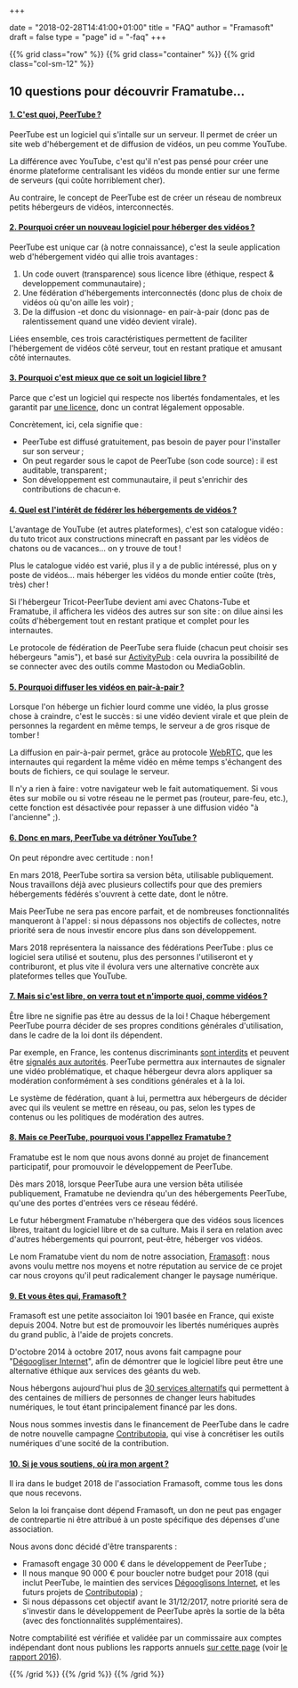 +++

date = "2018-02-28T14:41:00+01:00"
title = "FAQ"
author = "Framasoft"
draft = false
type = "page"
id = "-faq"
+++

{{% grid class="row" %}}
{{% grid class="container" %}}
{{% grid class="col-sm-12" %}}
<h2 class="text-center">10 questions pour découvrir Framatube…</h2>

<!--début accordéon-->
<div id="accordion" class="panel-group">
<!-- question 01-->
<div class="panel panel-default">
  <div class="panel-heading">
    <h4 class="panel-title">
      <a data-toggle="collapse" data-parent="#accordion" href="#collapse01">1. C'est quoi, PeerTube ?</a>
    </h4>
  </div>
  <div id="collapse01" class="panel-collapse collapse in">
    <div class="panel-body">
      <p>PeerTube est un logiciel qui s'intalle sur un serveur. Il permet de créer un site web d'hébergement et de diffusion de vidéos, un peu comme YouTube.</p>
      <p>La différence avec YouTube, c'est qu'il n'est pas pensé pour créer une énorme plateforme centralisant les vidéos du monde entier sur une ferme de serveurs (qui coûte horriblement cher).</p>
      <p>Au contraire, le concept de PeerTube est de créer un réseau de nombreux petits hébergeurs de vidéos, interconnectés.</p>
    </div>
  </div>
</div>
<!-- question 02-->
<div class="panel panel-default">
  <div class="panel-heading">
    <h4 class="panel-title">
      <a data-toggle="collapse" data-parent="#accordion" href="#collapse02">2. Pourquoi créer un nouveau logiciel pour héberger des vidéos ?</a>
    </h4>
  </div>
  <div id="collapse02" class="panel-collapse collapse">
    <div class="panel-body">
      <p>PeerTube est unique car (à notre connaissance), c'est la seule application web d'hébergement vidéo qui allie trois avantages :</p>
      <ol>
        <li>Un code ouvert (transparence) sous licence libre (éthique, respect & developpement communautaire) ;</li>
        <li>Une fédération d'hébergements interconnectés (donc plus de choix de vidéos où qu'on aille les voir) ;</li>
        <li>De la diffusion -et donc du visionnage- en pair-à-pair (donc pas de ralentissement quand une vidéo devient virale).</li>
      </ol>
      <p>Liées ensemble, ces trois caractéristiques permettent de faciliter l'hébergement de vidéos côté serveur, tout en restant pratique et amusant côté internautes.</p>
    </div>
  </div>
</div>
<!-- question 03-->
<div class="panel panel-default">
  <div class="panel-heading">
    <h4 class="panel-title">
      <a data-toggle="collapse" data-parent="#accordion" href="#collapse03">3. Pourquoi c'est mieux que ce soit un logiciel libre ?</a>
    </h4>
  </div>
  <div id="collapse03" class="panel-collapse collapse">
    <div class="panel-body">
      <p>Parce que c'est un logiciel qui respecte nos libertés fondamentales, et les garantit par <a href="https://github.com/Chocobozzz/PeerTube/blob/develop/LICENSE">une licence</a>, donc un contrat légalement opposable.</p>
      <p>Concrètement, ici, cela signifie que :</p>
      <ul>
        <li>PeerTube est diffusé gratuitement, pas besoin de payer pour l'installer sur son serveur ;</li>
        <li>On peut regarder sous le capot de PeerTube (son code source) : il est auditable, transparent ;</li>
        <li>Son développement est communautaire, il peut s'enrichir des contributions de chacun·e.</li>
      </ul>
    </div>
  </div>
</div>
<!-- question 04-->
<div class="panel panel-default">
  <div class="panel-heading">
    <h4 class="panel-title">
      <a data-toggle="collapse" data-parent="#accordion" href="#collapse04">4. Quel est l'intérêt de fédérer les hébergements de vidéos ?</a>
    </h4>
  </div>
  <div id="collapse04" class="panel-collapse collapse">
    <div class="panel-body">
      <p>L'avantage de YouTube (et autres plateformes), c'est son catalogue vidéo : du tuto tricot aux constructions minecraft en passant par les vidéos de chatons ou de vacances… on y trouve de tout !</p>
      <p>Plus le catalogue vidéo est varié, plus il y a de public intéressé, plus on y poste de vidéos… mais héberger les vidéos du monde entier coûte (très, très) cher !</p>
      <p>Si l'hébergeur Tricot-PeerTube devient ami avec Chatons-Tube et Framatube, il affichera les vidéos des autres sur son site : on dilue ainsi les coûts d'hébergement tout en restant pratique et complet pour les internautes.</p>
      <p>Le protocole de fédération de PeerTube sera fluide (chacun peut choisir ses hébergeurs "amis"), et basé sur <a href="https://activitypub.rocks/">ActivityPub</a> : cela ouvrira la possibilité de se connecter avec des outils comme Mastodon ou MediaGoblin.</p>
    </div>
  </div>
</div>
<!-- question 05-->
<div class="panel panel-default">
  <div class="panel-heading">
    <h4 class="panel-title">
      <a data-toggle="collapse" data-parent="#accordion" href="#collapse05">5. Pourquoi diffuser les vidéos en pair-à-pair ?</a>
    </h4>
  </div>
  <div id="collapse05" class="panel-collapse collapse">
    <div class="panel-body">
      <p>Lorsque l'on héberge un fichier lourd comme une vidéo, la plus grosse chose à craindre, c'est le succès : si une vidéo devient virale et que plein de personnes la regardent en même temps, le serveur a de gros risque de tomber !</p>
      <p>La diffusion en pair-à-pair permet, grâce au protocole <a href="https://fr.wikipedia.org/wiki/WebRTC">WebRTC</a>, que les internautes qui regardent la même vidéo en même temps s'échangent des bouts de fichiers, ce qui soulage le serveur.</p>
      <p>Il n'y a rien à faire : votre navigateur web le fait automatiquement. Si vous êtes sur mobile ou si votre réseau ne le permet pas (routeur, pare-feu, etc.), cette fonction est désactivée pour repasser à une diffusion vidéo "à l'ancienne" ;).</p>
    </div>
  </div>
</div>
<!-- question 06-->
<div class="panel panel-default">
  <div class="panel-heading">
    <h4 class="panel-title">
      <a data-toggle="collapse" data-parent="#accordion" href="#collapse06">6. Donc en mars, PeerTube va détrôner YouTube ?</a>
    </h4>
  </div>
  <div id="collapse06" class="panel-collapse collapse">
    <div class="panel-body">
      <p>On peut répondre avec certitude : non !</p>
      <p>En mars 2018, PeerTube sortira sa version bêta, utilisable publiquement. Nous travaillons déjà avec plusieurs collectifs pour que des premiers hébergements fédérés s'ouvrent à cette date, dont le nôtre.</p>
      <p>Mais PeerTube ne sera pas encore parfait, et de nombreuses fonctionnalités manqueront à l'appel : si nous dépassons nos objectifs de collectes, notre priorité sera de nous investir encore plus dans son développement.</p>
      <p>Mars 2018 représentera la naissance des fédérations PeerTube : plus ce logiciel sera utilisé et soutenu, plus des personnes l'utiliseront et y contriburont, et plus vite il évolura vers une alternative concrète aux plateformes telles que YouTube.</p>
    </div>
  </div>
</div>
<!-- question 07-->
<div class="panel panel-default">
  <div class="panel-heading">
    <h4 class="panel-title">
      <a data-toggle="collapse" data-parent="#accordion" href="#collapse07">7. Mais si c'est libre, on verra tout et n'importe quoi, comme vidéos ?</a>
    </h4>
  </div>
  <div id="collapse07" class="panel-collapse collapse">
    <div class="panel-body">
      <p>Être libre ne signifie pas être au dessus de la loi ! Chaque hébergement PeerTube pourra décider de ses propres conditions générales d'utilisation, dans le cadre de la loi dont ils dépendent.</p>
      <p>Par exemple, en France, les contenus discriminants <a href="https://fr.wikipedia.org/wiki/Lois_contre_le_racisme_et_les_discours_de_haine">sont interdits</a> et peuvent être <a href="http://stop-discrimination.gouv.fr/agir/ne-pas-laisser-faire-les-recours">signalés aux autorités</a>. PeerTube permettra aux internautes de signaler une vidéo problématique, et chaque hébergeur devra alors appliquer sa modération conformément à ses conditions générales et à la loi.</p>
      <p>Le système de fédération, quant à lui, permettra aux hébergeurs de décider avec qui ils veulent se mettre en réseau, ou pas, selon les types de contenus ou les politiques de modération des autres.</p>
    </div>
  </div>
</div>
<!-- question 08-->
<div class="panel panel-default">
  <div class="panel-heading">
    <h4 class="panel-title">
      <a data-toggle="collapse" data-parent="#accordion" href="#collapse08">8. Mais ce PeerTube, pourquoi vous l'appellez Framatube ?</a>
    </h4>
  </div>
  <div id="collapse08" class="panel-collapse collapse">
    <div class="panel-body">
      <p>Framatube est le nom que nous avons donné au projet de financement participatif, pour promouvoir le développement de PeerTube.</p>
      <p>Dès mars 2018, lorsque PeerTube aura une version bêta utilisée publiquement, Framatube ne deviendra qu'un des hébergements PeerTube, qu'une des portes d'entrées vers ce réseau fédéré.</p>
      <p>Le futur hébergment Framatube n'hébergera que des vidéos sous licences libres, traitant du logiciel libre et de sa culture. Mais il sera en relation avec d'autres hébergements qui pourront, peut-être, héberger vos vidéos.</p>
      <p>Le nom Framatube vient du nom de notre association, <a href="https://fr.wikipedia.org/wiki/Framasoft">Framasoft</a> : nous avons voulu mettre nos moyens et notre réputation au service de ce projet car nous croyons qu'il peut radicalement changer le paysage numérique.</p>
    </div>
  </div>
</div>
<!-- question 09-->
<div class="panel panel-default">
  <div class="panel-heading">
    <h4 class="panel-title">
      <a data-toggle="collapse" data-parent="#accordion" href="#collapse09">9. Et vous êtes qui, Framasoft ?</a>
    </h4>
  </div>
  <div id="collapse09" class="panel-collapse collapse">
    <div class="panel-body">
      <p>Framasoft est une petite associaiton loi 1901 basée en France, qui existe depuis 2004. Notre but est de promouvoir les libertés numériques auprès du grand public, à l'aide de projets concrets.</p>
      <p>D'octobre 2014 à octobre 2017, nous avons fait campagne pour "<a href="https://degooglisons-internet.org">Dégoogliser Internet</a>", afin de démontrer que le logiciel libre peut être une alternative éthique aux services des géants du web.</p>
      <p>Nous hébergons aujourd'hui plus de <a href="http://degooglisons-internet.org/liste/">30 services alternatifs</a> qui permettent à des centaines de milliers de personnes de changer leurs habitudes numériques, le tout étant principalement financé par les dons.</p>
      <p>Nous nous sommes investis dans le financement de PeerTube dans le cadre de notre nouvelle campagne <a href="https://contributopia.org">Contributopia</a>, qui vise à concrétiser les outils numériques d'une socité de la contribution.</p>
    </div>
  </div>
</div>
<!-- question 10-->
<div class="panel panel-default">
  <div class="panel-heading">
    <h4 class="panel-title">
      <a data-toggle="collapse" data-parent="#accordion" href="#collapse10">10. Si je vous soutiens, où ira mon argent ?</a>
    </h4>
  </div>
  <div id="collapse10" class="panel-collapse collapse">
    <div class="panel-body">
      <p>Il ira dans le budget 2018 de l'association Framasoft, comme tous les dons que nous recevons.</p>
      <p>Selon la loi française dont dépend Framasoft, un don ne peut pas engager de contrepartie ni être attribué à un poste spécifique des dépenses d'une association.</p>
      <p>Nous avons donc décidé d'être transparents :</p>
      <ul>
        <li>Framasoft engage 30 000 € dans le développement de PeerTube ;</li>
        <li>Il nous manque 90 000 € pour boucler notre budget pour 2018 (qui inclut PeerTube, le maintien des services <a href="https://degooglisons-internet.org">Dégooglisons Internet</a>, et les futurs projets de <a href="https://contributopia.org">Contributopia</a>) ;</li>
        <li>Si nous dépassons cet objectif avant le 31/12/2017, notre priorité sera de s'investir dans le développement de PeerTube après la sortie de la bêta (avec des fonctionnalités supplémentaires).</li>
      </ul>
      <p>Notre comptabilité est vérifiée et validée par un commissaire aux comptes indépendant dont nous publions les rapports annuels <a href="https://soutenir.framasoft.org/association">sur cette page</a> (voir <a href="https://soutenir.framasoft.org/sites/default/files/rapport_financier_2016.pdf">le rapport 2016</a>).</p>
    </div>
  </div>
</div>
</div>
<!-- fin accordéon--><p>
{{% /grid %}}
{{% /grid %}}
{{% /grid %}}
